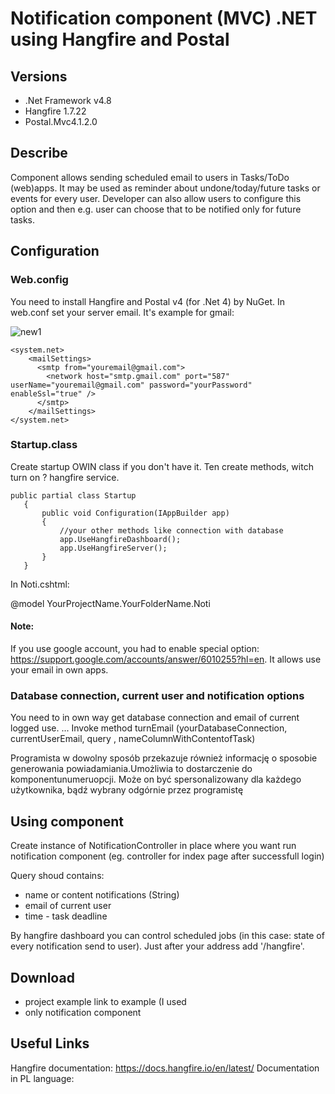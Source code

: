 # Notification component (MVC) .NET using Hangfire and Postal

## Versions
- .Net Framework v4.8
- Hangfire 1.7.22
- Postal.Mvc4.1.2.0

## Describe
Component allows sending scheduled email to users in Tasks/ToDo (web)apps.
It may be used as reminder about undone/today/future tasks or events for every user. Developer can also allow users to configure this option and then e.g. user can 
choose that to be notified only for future tasks. 

## Configuration
### Web.config
 You need to install Hangfire and Postal v4 (for .Net 4) by NuGet. In web.conf set your server email. It's example for gmail:
 
 ![new1](https://user-images.githubusercontent.com/67658221/127113257-62e10bc1-d4cb-4fad-803e-66ff3499e944.PNG)

```
<system.net> 
    <mailSettings>
      <smtp from="youremail@gmail.com">
        <network host="smtp.gmail.com" port="587" userName="youremail@gmail.com" password="yourPassword" enableSsl="true" />
      </smtp>
    </mailSettings>
</system.net>
```

### Startup.class
 Create startup OWIN class if you don't have it. Ten create methods, witch turn on ? hangfire service. 
 
  ```
 public partial class Startup
     {
         public void Configuration(IAppBuilder app)
         {
             //your other methods like connection with database
             app.UseHangfireDashboard();
             app.UseHangfireServer();            
         }
     }
```

In Noti.cshtml:

 @model YourProjectName.YourFolderName.Noti

 
#### Note: 
If you use google account, you had to enable special option: https://support.google.com/accounts/answer/6010255?hl=en. It allows use your email in own apps. 
  
### Database connection, current user and notification options
  You need to in own way get database connection and email of current logged use.
   ... Invoke method turnEmail (yourDatabaseConnection, currentUserEmail, query   , nameColumnWithContentofTask) 


Programista w dowolny sposób przekazuje również informację o sposobie generowania powiadamiania.Umożliwia to dostarczenie  do  komponentunumeruopcji. Może on być spersonalizowany dla każdego użytkownika, bądź wybrany odgórnie przez programistę


## Using component
 Create instance of NotificationController in place where you want run notification component (eg. controller for index page after successfull login)
 
 Query shoud contains:
  - name or content notifications (String)
  - email of current user
  - time - task deadline

By hangfire dashboard you can control scheduled jobs (in this case: state of every notification send to user). Just after your address add '/hangfire'.

## Download
- project example   link to example (I used 
- only notification component

## Useful Links
Hangfire documentation: https://docs.hangfire.io/en/latest/
Documentation in PL language: 
